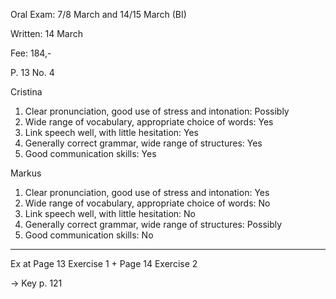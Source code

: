 Oral Exam: 7/8 March and 14/15 March (BI)

Written: 14 March

Fee: 184,-

P. 13 No. 4

Cristina
1. Clear pronunciation, good use of stress and intonation: 
Possibly
2. Wide range of vocabulary, appropriate choice of words: 
Yes
3. Link speech well, with little hesitation: 
Yes
4. Generally correct grammar, wide range of structures: 
Yes
5. Good communication skills: 
Yes

Markus
1. Clear pronunciation, good use of stress and intonation:
Yes
2. Wide range of vocabulary, appropriate choice of words:
No
3. Link speech well, with little hesitation:
No
4. Generally correct grammar, wide range of structures:
Possibly
5. Good communication skills:
No


---

Ex at Page 13 Exercise 1 + Page 14 Exercise 2

-> Key p. 121